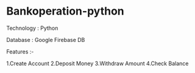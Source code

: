 # Bankoperation-python

Technology	: Python

Database : Google Firebase DB

Features	:-

1.Create Account 
2.Deposit Money
3.Withdraw Amount
4.Check Balance


